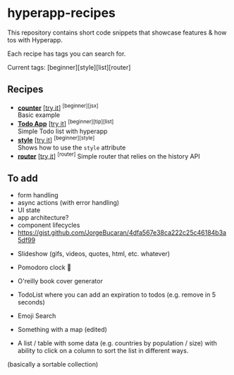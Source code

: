 # hyperapp-recipes

This repository contains short code snippets that showcase features & how tos with Hyperapp.

Each recipe has tags you can search for.

Current tags: [beginner][style][list][router]

## Recipes

* **[counter](./counter.js)** [[try it](https://www.hyperstart.io/artifacts/NYAw2ak7y3R75uHzHWydyk5cViH3-ZB0sSq0VviHwE3PK)] <sup>[beginner][jsx]</sup>  
  Basic example
* **[Todo App](./todo.js)** [[try it](https://www.hyperstart.io/artifacts/NYAw2ak7y3R75uHzHWydyk5cViH3-D1WPCuSI9lseef96)] <sup>[beginner][tip][list]</sup>  
  Simple Todo list with hyperapp
* **[style](./style.js)** [[try it](https://www.hyperstart.io/artifacts/NYAw2ak7y3R75uHzHWydyk5cViH3-x6HI0o8Q2jYAZvK8)] <sup>[beginner][style]</sup>  
  Shows how to use the `style` attribute
* **[router](./router)** [[try it](https://www.hyperstart.io/artifacts/NYAw2ak7y3R75uHzHWydyk5cViH3-mXXHQq4S06S2Uo7u)] <sup>[router]</sup>
  Simple router that relies on the history API

## To add

* form handling
* async actions (with error handling)
* UI state
* app architecture?
* component lifecycles
* https://gist.github.com/JorgeBucaran/4dfa567e38ca222c25c46184b3a5df99

- Slideshow (gifs, videos, quotes, html, etc. whatever)
- Pomodoro clock :tomato:
- O'reilly book cover generator
- TodoList where you can add an expiration to todos (e.g. remove in 5 seconds)
- Emoji Search
- Something with a map (edited)

- A list / table with some data (e.g. countries by population / size) with ability to click on a column to sort the list in different ways.

(basically a sortable collection)
